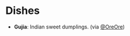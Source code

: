# Dishes

* **Gujia**: Indian sweet dumplings. (via [@OreOre](https://mastodon.social/@OreOre/99618847710633125))
